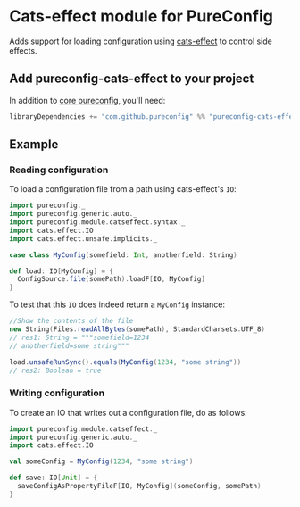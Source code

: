 # Cats-effect module for PureConfig

Adds support for loading configuration using [cats-effect](https://github.com/typelevel/cats-effect) to control side effects.

## Add pureconfig-cats-effect to your project

In addition to [core pureconfig](https://github.com/pureconfig/pureconfig), you'll need:

```scala
libraryDependencies += "com.github.pureconfig" %% "pureconfig-cats-effect" % "0.17.0"
```

## Example

### Reading configuration

To load a configuration file from a path using cats-effect's `IO`:


```scala
import pureconfig._
import pureconfig.generic.auto._
import pureconfig.module.catseffect.syntax._
import cats.effect.IO
import cats.effect.unsafe.implicits._

case class MyConfig(somefield: Int, anotherfield: String)

def load: IO[MyConfig] = {
  ConfigSource.file(somePath).loadF[IO, MyConfig]
}
```

To test that this `IO` does indeed return a `MyConfig` instance:

```scala
//Show the contents of the file
new String(Files.readAllBytes(somePath), StandardCharsets.UTF_8)
// res1: String = """somefield=1234
// anotherfield=some string"""

load.unsafeRunSync().equals(MyConfig(1234, "some string"))
// res2: Boolean = true
```

### Writing configuration

To create an IO that writes out a configuration file, do as follows:


```scala
import pureconfig.module.catseffect._
import pureconfig.generic.auto._
import cats.effect.IO

val someConfig = MyConfig(1234, "some string")

def save: IO[Unit] = {
  saveConfigAsPropertyFileF[IO, MyConfig](someConfig, somePath)
}
```
